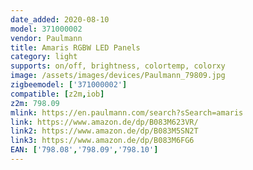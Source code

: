 ```yaml
---
date_added: 2020-08-10
model: 371000002
vendor: Paulmann
title: Amaris RGBW LED Panels
category: light
supports: on/off, brightness, colortemp, colorxy
image: /assets/images/devices/Paulmann_79809.jpg
zigbeemodel: ['371000002']
compatible: [z2m,iob]
z2m: 798.09
mlink: https://en.paulmann.com/search?sSearch=amaris
link: https://www.amazon.de/dp/B083M623VR/
link2: https://www.amazon.de/dp/B083M5SN2T
link3: https://www.amazon.de/dp/B083M6FG6
EAN: ['798.08','798.09','798.10']
---
```


